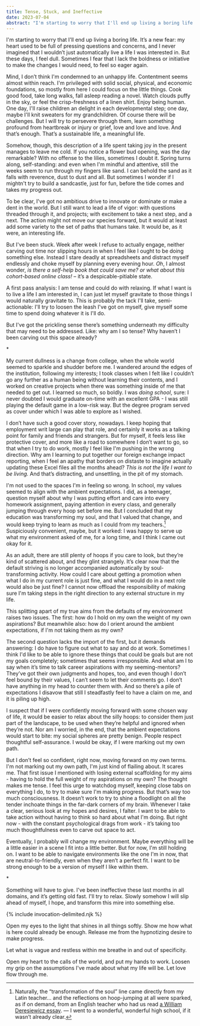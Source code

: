 ```yaml
---
title: Tense, Stuck, and Ineffective
date: 2023-07-04
abstract: "I'm starting to worry that I'll end up living a boring life."
---
```


I'm starting to worry that I'll end up living a boring life. It’s a new fear: my heart used to be full of pressing questions and concerns, and I never imagined that I wouldn’t just automatically live a life I was interested in. But these days, I feel dull. Sometimes I fear that I lack the boldness or initiative to make the changes I would need, to feel so eager again.

Mind, I don’t think I'm condemned to an unhappy life. Contentment seems almost within reach. I'm privileged with solid social, physical, and economic foundations, so mostly from here I could focus on the little things. Cook good food, take long walks, fall asleep reading a novel. Watch clouds puffy in the sky, or feel the crisp-freshness of a linen shirt. Enjoy being human. One day, I'll raise children an delight in each developmental step; one day, maybe I'll knit sweaters for my grandchildren. Of course there will be challenges. But I will try to persevere through them, learn something profound from heartbreak or injury or grief, love and love and love. And that’s enough. That’s a sustainable life, a meaningful life.

Somehow, though, this description of a life spent taking joy in the present manages to leave me cold. If you notice a flower bud opening, was the day remarkable? With no offense to the lilies, sometimes I doubt it. Spring turns along, self-standing: and even when I'm mindful and attentive, still the weeks seem to run through my fingers like sand. I can behold the sand as it falls with reverence, dust to dust and all. But sometimes I wonder if I mightn't try to build a sandcastle, just for fun, before the tide comes and takes my progress out.

To be clear, I've got no ambitious drive to innovate or dominate or make a dent in the world. But I still want to lead a life of vigor: with questions threaded through it, and projects; with excitement to take a next step, and a next. The action might not move our species forward, but it would at least add some variety to the set of paths that humans take. It would be, as it were, an interesting life.

But I've been stuck. Week after week I refuse to actually engage, neither carving out time nor slipping hours in when I feel like I ought to be doing something else. Instead I stare deadly at spreadsheets and distract myself endlessly and choke myself by planning every evening hour. _Oh_, I almost wonder, _is there a self-help book that could save me? or what about this cohort-based online class!_ – it’s a despicable-pitiable state.

A first pass analysis: I am tense and could do with relaxing. If what I want is to live a life I am interested in, I can just let myself gravitate to those things I would naturally gravitate to. This is probably the tack I'll take, semi-actionable: I'll try to loosen the leash I've got on myself, give myself some time to spend doing whatever it is I'll do.

But I've got the prickling sense there’s something underneath my difficulty that may need to be addressed. Like: why am I so tense? Why haven’t I been carving out this space already?

<div class="text-center"> * </div>

My current dullness is a change from college, when the whole world seemed to sparkle and shudder before me. I wandered around the edges of the institution, following my interests; I took classes when I felt like I couldn’t go any further as a human being without learning their contents, and I worked on creative projects when there was something inside of me that needed to get out. I learned so much, so boldly. I was _doing school_, sure: I never doubted I would graduate on-time with an excellent GPA - I was still playing the default game in a low-risk way. But the degree program served as cover under which I was able to explore as I wished.

I don’t have such a good cover story, nowadays. I keep hoping that employment writ large can play that role, and certainly it works as a talking point for family and friends and strangers. But for myself, it feels less like protective cover, and more like a road to somewhere I don’t want to go, so that when I try to do work, mostly I feel like I'm pushing in the wrong direction. Why am I learning to put together our foreign exchange impact reporting, when I feel an apathy that borders on distaste to imagine actually updating these Excel files all the months ahead? _This is not the life I want to be living._ And that’s distracting, and unsettling, in the pit of my stomach.

I'm not used to the spaces I'm in feeling so wrong. In school, my values seemed to align with the ambient expectations. I did, as a teenager, question myself about why I was putting effort and care into every homework assignment, paying attention in every class, and generally jumping through every hoop set before me. But I concluded that my education was transforming my soul, and that I valued that change, and would keep trying to learn as much as I could from my teachers.[^1] Suspiciously convenient, maybe, but it worked: I was happy to serve up what my environment asked of me, for a long time, and I think I came out okay for it.

As an adult, there are still plenty of hoops if you care to look, but they’re kind of scattered about, and they glint strangely. It’s clear now that the default striving is no longer accompanied automatically by soul-transforming activity. How could I care about getting a promotion when what I do in my current role is just fine, and what I would do in a next role would also be just fine? I cannot now offload the responsibility of making sure I'm taking steps in the right direction to any external structure in my life.

This splitting apart of my true aims from the defaults of my environment raises two issues. The first: how do I hold on my own the weight of my own aspirations? But meanwhile also: how do I orient around the ambient expectations, if I'm not taking them as my own? 

The second question lacks the import of the first, but it demands answering: I do have to figure out what to say and do at work. Sometimes I think I'd like to be able to ignore these things that could be goals but are not my goals completely; sometimes that seems irresponsible. And what am I to say when it’s time to talk career aspirations with my seeming-mentors? They’ve got their own judgments and hopes, too, and even though I don’t feel bound by their values, I can’t seem to let their comments go. I don’t have anything in my head to counter them with. And so there’s a pile of expectations I disavow that still I steadfastly feel to have a claim on me, and it is piling up high.

I suspect that if I were confidently moving forward with some chosen way of life, it would be easier to relax about the silly hoops: to consider them just part of the landscape, to be used when they’re helpful and ignored when they’re not. Nor am I worried, in the end, that the ambient expectations would start to bite: my social spheres are pretty benign. People respect thoughtful self-assurance. I would be okay, if I were marking out my own path.

But I don’t feel so confident, right now, moving forward on my own terms. I'm not marking out my own path, I'm just kind of flailing about. It scares me. That first issue I mentioned with losing external scaffolding for my aims - having to hold the full weight of my aspirations on my own? The thought makes me tense. I feel this urge to watchdog myself, keeping close tabs on everything I do, to try to make sure I'm making progress. But that’s way too much consciousness. It doesn’t work to try to shine a floodlight on all the tender inchoate things in the far-dark corners of my brain. Whenever I take a clear, serious look at my hopes and desires, I falter. I want to be able to take action without having to think so hard about what I'm doing. But right now - with the constant psychological drags from work - it’s taking too much thoughtfulness even to carve out space to act.

Eventually, I probably will change my environment. Maybe everything will be a little easier in a scene I fit into a little better. But for now, I'm still holding on. I want to be able to navigate environments like the one I'm in now, that are neutral-to-friendly, even when they aren’t a perfect fit. I want to be strong enough to be a version of myself I like within them.

<div class="text-center"> * </div>

Something will have to give. I've been ineffective these last months in all domains, and it’s getting old fast. I'll try to relax. Slowly somehow I will slip ahead of myself, I hope, and transform this mire into something else.

{% include invocation-delimited.njk %}

Open my eyes to the light that shines in all things softly. Show me how what is here could already be enough. Release me from the hypnotizing desire to make progress.

Let what is vague and restless within me breathe in and out of specificity.

Open my heart to the calls of the world, and put my hands to work. Loosen my grip on the assumptions I've made about what my life will be. Let love flow through me.


[^1]: Naturally, the “transformation of the soul” line came directly from my Latin teacher… and the reflections on hoop-jumping at all were sparked, as if on demand, from an English teacher who had us read [a William Deresiewicz essay](https://theamericanscholar.org/the-disadvantages-of-an-elite-education/). — I went to a wonderful, wonderful high school, if it wasn’t already clear.

